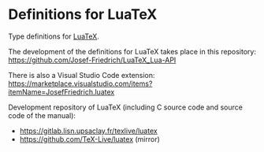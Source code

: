 # Definitions for LuaTeX

Type definitions for [LuaTeX](http://luatex.org).

The development of the definitions for LuaTeX takes place in this repository:
https://github.com/Josef-Friedrich/LuaTeX_Lua-API

There is also a Visual Studio Code extension:
https://marketplace.visualstudio.com/items?itemName=JosefFriedrich.luatex

Development repository of LuaTeX (including C source code and source code of the manual):

* https://gitlab.lisn.upsaclay.fr/texlive/luatex
* https://github.com/TeX-Live/luatex (mirror)
